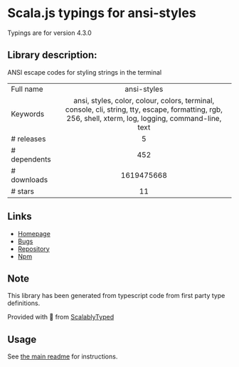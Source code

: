 
# Scala.js typings for ansi-styles

Typings are for version 4.3.0

## Library description:
ANSI escape codes for styling strings in the terminal

|                    |                 |
| ------------------ | :-------------: |
| Full name          | ansi-styles |
| Keywords           | ansi, styles, color, colour, colors, terminal, console, cli, string, tty, escape, formatting, rgb, 256, shell, xterm, log, logging, command-line, text |
| # releases         | 5 |
| # dependents       | 452 |
| # downloads        | 1619475668 |
| # stars            | 11 |

## Links
- [Homepage](https://github.com/chalk/ansi-styles#readme)
- [Bugs](https://github.com/chalk/ansi-styles/issues)
- [Repository](https://github.com/chalk/ansi-styles)
- [Npm](https://www.npmjs.com/package/ansi-styles)
    


## Note
This library has been generated from typescript code from first party type definitions.

Provided with :purple_heart: from [ScalablyTyped](https://github.com/oyvindberg/ScalablyTyped)

## Usage
See [the main readme](../../readme.md) for instructions.


